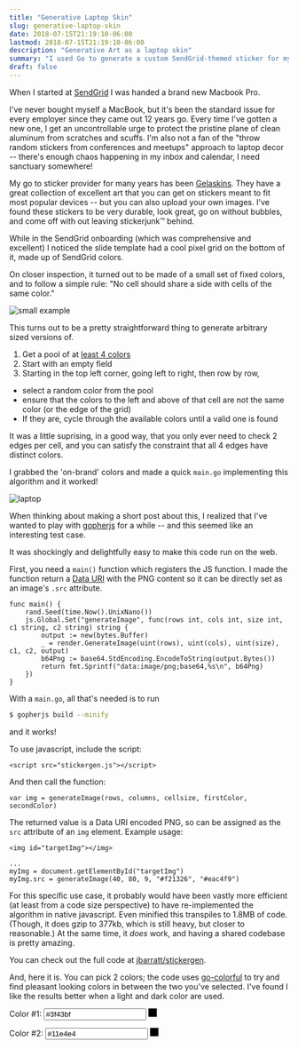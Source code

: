 ```yaml
---
title: "Generative Laptop Skin"
slug: generative-laptop-skin
date: 2018-07-15T21:19:10-06:00
lastmod: 2018-07-15T21:19:10-06:00
description: "Generative Art as a laptop skin"
summary: "I used Go to generate a custom SendGrid-themed sticker for my MacBook. And then, just for fun, used gopherjs to make that something you can play with online."
draft: false
---
```


When I started at [SendGrid](http://sendgrid.com) I was handed a brand new Macbook Pro.

I've never bought myself a MacBook, but it's been the standard issue for every employer since they came out 12 years go. Every time I've gotten a new one, I get an uncontrollable urge to protect the pristine plane of clean aluminum from scratches and scuffs. I'm also not a fan of the "throw random stickers from conferences and meetups" approach to laptop decor -- there's enough chaos happening in my inbox and calendar, I need sanctuary somewhere!

My go to sticker provider for many years has been [Gelaskins](https://www.gelaskins.com/). They have a great collection of excellent art that you can get on stickers meant to fit most popular devices -- but you can also upload your own images. I've found these stickers to be very durable, look great, go on without bubbles, and come off with out leaving stickerjunk™ behind.

While in the SendGrid onboarding (which was comprehensive and excellent) I noticed the slide template had a cool pixel grid on the bottom of it, made up of SendGrid colors.

On closer inspection, it turned out to be made of a small set of fixed colors, and to follow a simple rule: "No cell should share a side with cells of the same color."

![small example](/generative/3_by_5.png#center)

This turns out to be a pretty straightforward thing to generate arbitrary sized versions of.

1. Get a pool of at [least 4 colors](https://en.wikipedia.org/wiki/Four_color_theorem)
2. Start with an empty field
3. Starting in the top left corner, going left to right, then row by row,
  * select a random color from the pool
  * ensure that the colors to the left and above of that cell are not the same color (or the edge of the grid)
  * If they are, cycle through the available colors until a valid one is found

It was a little suprising, in a good way, that you only ever need to check 2 edges per cell, and you can satisfy the constraint that all 4 edges have distinct colors.

I grabbed the 'on-brand' colors and made a quick `main.go` implementing this algorithm and it worked!

![laptop](/generative/laptop.jpg#center)

When thinking about making a short post about this, I realized that I've wanted to play with [gopherjs](https://github.com/gopherjs/gopherjs) for a while -- and this seemed like an interesting test case.

It was shockingly and delightfully easy to make this code run on the web.

First, you need a `main()` function which registers the JS function. I made the function return a [Data URI](https://en.wikipedia.org/wiki/Data_URI_scheme) with the PNG content so it can be directly set as an image's `.src` attribute.

```golang
func main() {
	rand.Seed(time.Now().UnixNano())
	js.Global.Set("generateImage", func(rows int, cols int, size int, c1 string, c2 string) string {
		output := new(bytes.Buffer)
		_ = render.GenerateImage(uint(rows), uint(cols), uint(size), c1, c2, output)
		b64Png := base64.StdEncoding.EncodeToString(output.Bytes())
		return fmt.Sprintf("data:image/png;base64,%s\n", b64Png)
	})
}
```

With a `main.go`, all that's needed is to run

```bash
$ gopherjs build --minify
```

and it works!

To use javascript, include the script:

```
<script src="stickergen.js"></script>
```

And then call the function:

```
var img = generateImage(rows, columns, cellsize, firstColor, secondColor)
```

The returned value is a Data URI encoded PNG, so can be assigned as the `src` attribute of an `img` element. Example usage:

```
<img id="targetImg"></img>

...
myImg = document.getElementById("targetImg")
myImg.src = generateImage(40, 80, 9, "#f21326", "#eac4f9")
```

For this specific use case, it probably would have been vastly more efficient (at least from a code size perspective) to have re-implemented the algorithm in native javascript. Even minified this transpiles to 1.8MB of code. (Though, it does gzip to 377kb, which is still heavy, but closer to reasonable.) At the same time, it *does* work, and having a shared codebase is pretty amazing.

You can check out the full code at [jbarratt/stickergen](https://github.com/jbarratt/stickergen).

And, here it is. You can pick 2 colors; the code uses [go-colorful](github.com/lucasb-eyer/go-colorful) to try and find pleasant looking colors in between the two you've selected. I've found I like the results better when a light and dark color are used.

<p>
  <span>Color #1:</span>
  <input type="text" id="color1" class="colorPicker" value="#3f43bf">
  <svg id="d1" style="display:inline;" height="15" width="15">
    <rect x="0" y="0" width="15" height="15"/>
  </svg>
</p>
<p>
  <span>Color #2:</span>
  <input type="text" id="color2" class="colorPicker" value="#11e4e4">
  <svg id="d2" style="display:inline;" height="15" width="15">
    <rect x="0" y="0" width="15" height="15"/>
  </svg>
</p>
<style>
  img.imgCenter {
    margin: 0.7rem auto;
    max-width: 90%;
  }
</style>
<img src="#" id="genImg" style="display:none" class="imgCenter"></img>
<link href="/generative/color-picker.min.css" rel="stylesheet">
<script src="/generative/stickergen.js"></script>
<script src="/generative/color-picker.min.js"></script>

<script>
  var c1 = document.getElementById("color1")
  var c2 = document.getElementById("color2")
  var d1 = document.getElementById("d1")
  var d2 = document.getElementById("d2")
  var gImg = document.getElementById("genImg")
  var hexRe = /(^#[0-9A-F]{6}$)|(^#[0-9A-F]{3}$)/i
  function updateImage() {
    // only proceed if the cells have valid colors
    if (!(hexRe.test(c1.value) && hexRe.test(c2.value))) {
      return
    }
    d1.setAttribute("fill", c1.value);
    d2.setAttribute("fill", c2.value);
    gImg.src = generateImage(40, 80, 9, c1.value, c2.value)
    gImg.style = "display:block"
  }

  var target = document.querySelectorAll('input.colorPicker');
  // set hooks for each target element
  for (var i = 0, len = target.length; i < len; ++i) {
      (new CP(target[i])).on("change", function(color) {
          var newVal = '#' + color;
          if (this.target.value === newVal) {
            return
          }
          this.target.value = newVal
          updateImage()
        });
  }
  c1.addEventListener('change', function() { updateImage() })
  c2.addEventListener('change', function() { updateImage() })

  updateImage()
</script>
